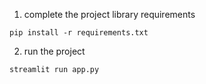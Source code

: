 1. complete the project library requirements
```
pip install -r requirements.txt
```

2. run the project
```
streamlit run app.py
```